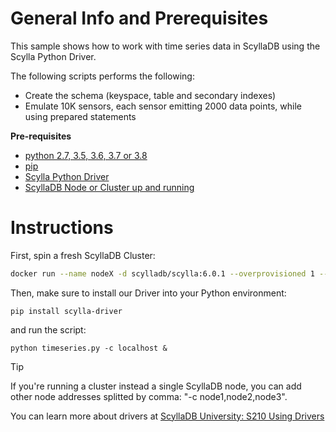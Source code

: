 General Info and Prerequisites
==============================

This sample shows how to work with time series data in ScyllaDB using the Scylla Python Driver.

The following scripts performs the following:
- Create the schema (keyspace, table and secondary indexes)
- Emulate 10K sensors, each sensor emitting 2000 data points, while using prepared statements


**Pre-requisites**
- [python 2.7, 3.5, 3.6, 3.7 or 3.8](https://www.python.org/download)
- [pip](https://pip.pypa.io/en/stable/installing/)
- [Scylla Python Driver](https://python-driver.docs.scylladb.com/stable/installation.html)
- [ScyllaDB Node or Cluster up and running](https://www.scylladb.com/download/)

Instructions
============

First, spin a fresh ScyllaDB Cluster:

```sh
docker run --name nodeX -d scylladb/scylla:6.0.1 --overprovisioned 1 --smp 1
```

Then, make sure to install our Driver into your Python environment: 

```shell
pip install scylla-driver
```

and run the script:

```shell
python timeseries.py -c localhost &
```

> [!TIP]
> If you're running a cluster instead a single ScyllaDB node, you can add other node addresses splitted by comma:  "-c node1,node2,node3".


You can learn more about drivers at [ScyllaDB University: S210 Using Drivers](https://university.scylladb.com/courses/using-scylla-drivers/)
